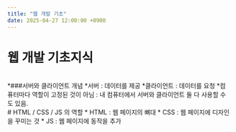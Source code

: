 ```yaml
---
title: "웹 개발 기초"
date: 2025-04-27 12:00:00 +0900
---
```


# 웹 개발 기초지식 
<br>
*###서버와 클라이언트 개념
  *서버 : 데이터를 제공 
  *클라이언트 : 데이터를 요청
  *컴퓨터마다 역할이 고정된 것이 아님 : 내 컴퓨터에서 서버와 클라이언트 둘 다 사용할 수도 있음.
<br>
# HTML / CSS / JS 의 역할
  * HTML : 웹 페이지의 뼈대 
  * CSS : 웹 페이지에 디자인을 꾸미는 것 
  * JS : 웹 페이지에 동작을 추가 
